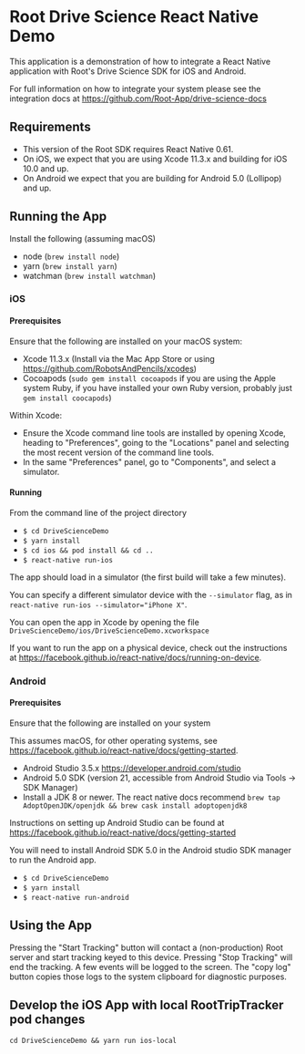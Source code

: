 # Root Drive Science React Native Demo

This application is a demonstration of how to integrate a React Native
application with Root's Drive Science SDK for iOS and Android.

For full information on how to integrate your system please see the
integration docs at <https://github.com/Root-App/drive-science-docs>

## Requirements

* This version of the Root SDK requires React Native 0.61.
* On iOS, we expect that you are using Xcode 11.3.x and building for
  iOS 10.0 and up.
* On Android we expect that you are building for Android 5.0
  (Lollipop) and up.

## Running the App

Install the following (assuming macOS)

* node (`brew install node`)
* yarn (`brew install yarn`)
* watchman (`brew install watchman`)

### iOS

#### Prerequisites

Ensure that the following are installed on your macOS system:

* Xcode 11.3.x
  (Install via the Mac App Store or using <https://github.com/RobotsAndPencils/xcodes>)
* Cocoapods
  (`sudo gem install cocoapods` if you are using the Apple system Ruby,
  if you have installed your own Ruby version, probably just
  `gem install coocapods`)

Within Xcode:

* Ensure the Xcode command line tools are installed by opening Xcode, heading
  to "Preferences", going to the "Locations" panel and selecting the most
  recent version of the command line tools.
* In the same "Preferences" panel, go to "Components", and select a simulator.

#### Running

From the command line of the project directory

* `$ cd DriveScienceDemo`
* `$ yarn install`
* `$ cd ios && pod install && cd ..`
* `$ react-native run-ios`

The app should load in a simulator (the first build will take a few minutes).

You can specify a different simulator device with the `--simulator` flag, as
in `react-native run-ios --simulator="iPhone X"`.

You can open the app in Xcode by opening the file
`DriveScienceDemo/ios/DriveScienceDemo.xcworkspace`

If you want to run the app on a physical device, check out the instructions at
<https://facebook.github.io/react-native/docs/running-on-device>.

### Android

#### Prerequisites 

Ensure that the following are installed on your system

This assumes macOS, for other operating systems, see
<https://facebook.github.io/react-native/docs/getting-started>.

* Android Studio 3.5.x <https://developer.android.com/studio>
* Android 5.0 SDK (version 21, accessible from Android Studio via Tools -> SDK Manager)
* Install a JDK 8 or newer. The react native docs recommend
  `brew tap AdoptOpenJDK/openjdk && brew cask install adoptopenjdk8`

Instructions on setting up Android Studio can be found at
<https://facebook.github.io/react-native/docs/getting-started>

You will need to install Android SDK 5.0 in the Android studio SDK manager 
to run the Android app. 

* `$ cd DriveScienceDemo`
* `$ yarn install`
* `$ react-native run-android`

## Using the App

Pressing the "Start Tracking" button will contact a (non-production) Root
server and start tracking keyed to this device. Pressing "Stop Tracking" will
end the tracking. A few events will be logged to the screen. The "copy log"
button copies those logs to the system clipboard for diagnostic purposes.

## Develop the iOS App with local RootTripTracker pod changes

```
cd DriveScienceDemo && yarn run ios-local
```
